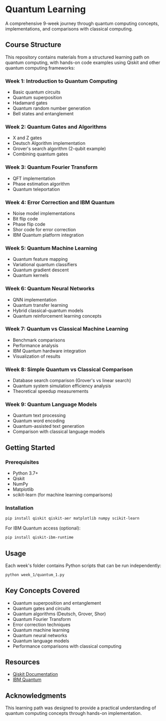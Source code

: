 # Quantum Learning

A comprehensive 9-week journey through quantum computing concepts, implementations, and comparisons with classical computing.

## Course Structure

This repository contains materials from a structured learning path on quantum computing, with hands-on code examples using Qiskit and other quantum computing frameworks:

### Week 1: Introduction to Quantum Computing
- Basic quantum circuits
- Quantum superposition
- Hadamard gates
- Quantum random number generation
- Bell states and entanglement

### Week 2: Quantum Gates and Algorithms
- X and Z gates
- Deutsch Algorithm implementation
- Grover's search algorithm (2-qubit example)
- Combining quantum gates

### Week 3: Quantum Fourier Transform
- QFT implementation
- Phase estimation algorithm
- Quantum teleportation

### Week 4: Error Correction and IBM Quantum
- Noise model implementations
- Bit flip code
- Phase flip code
- Shor code for error correction
- IBM Quantum platform integration

### Week 5: Quantum Machine Learning
- Quantum feature mapping
- Variational quantum classifiers
- Quantum gradient descent
- Quantum kernels

### Week 6: Quantum Neural Networks
- QNN implementation
- Quantum transfer learning
- Hybrid classical-quantum models
- Quantum reinforcement learning concepts

### Week 7: Quantum vs Classical Machine Learning
- Benchmark comparisons
- Performance analysis
- IBM Quantum hardware integration
- Visualization of results

### Week 8: Simple Quantum vs Classical Comparison
- Database search comparison (Grover's vs linear search)
- Quantum system simulation efficiency analysis
- Theoretical speedup measurements

### Week 9: Quantum Language Models
- Quantum text processing
- Quantum word encoding
- Quantum-assisted text generation
- Comparison with classical language models

## Getting Started

### Prerequisites
- Python 3.7+
- Qiskit
- NumPy
- Matplotlib
- scikit-learn (for machine learning comparisons)

### Installation

```bash
pip install qiskit qiskit-aer matplotlib numpy scikit-learn
```

For IBM Quantum access (optional):
```bash
pip install qiskit-ibm-runtime
```

## Usage

Each week's folder contains Python scripts that can be run independently:

```bash
python week_1/quantum_1.py
```

## Key Concepts Covered

- Quantum superposition and entanglement
- Quantum gates and circuits
- Quantum algorithms (Deutsch, Grover, Shor)
- Quantum Fourier Transform
- Error correction techniques
- Quantum machine learning
- Quantum neural networks
- Quantum language models
- Performance comparisons with classical computing

## Resources

- [Qiskit Documentation](https://qiskit.org/documentation/)
- [IBM Quantum](https://quantum-computing.ibm.com/)

## Acknowledgments

This learning path was designed to provide a practical understanding of quantum computing concepts through hands-on implementation.
